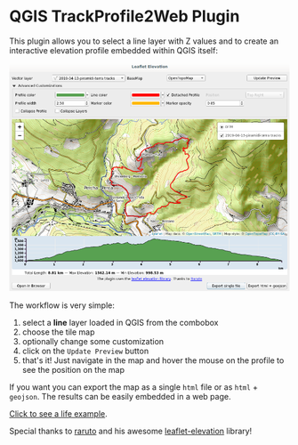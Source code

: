# QGIS TrackProfile2Web Plugin

This plugin allows you to select a line layer with Z values and to create an
interactive elevation profile embedded within QGIS itself:

![preview](img1.png)

The workflow is very simple:

1. select a **line** layer loaded in QGIS from the combobox
2. choose the tile map
3. optionally change some customization
4. click on the `Update Preview` button
5. that's it! Just navigate in the map and hover the mouse on the profile to
   see the position on the map

If you want you can export the map as a single `html` file or as `html` +
`geojson`. The results can be easily embedded in a web page.

[Click to see a life example](https://www.faunalia.eu/it/dev/trackprofile2web).

Special thanks to [raruto](https://github.com/Raruto) and his awesome [leaflet-elevation](https://www.faunalia.eu/it/dev/trackprofile2web)
library!
